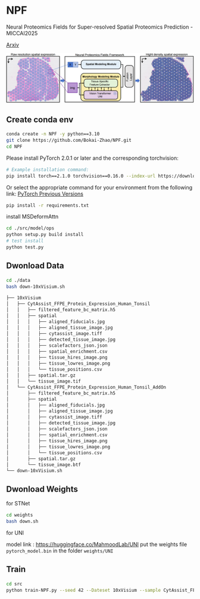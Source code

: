 # NPF
Neural Proteomics Fields for Super-resolved Spatial Proteomics Prediction - MICCAI2025

[Arxiv](https://arxiv.org/abs/2508.17389)

![NPF overview](./docs/figure_1.png)

## Create conda env
```bash
conda create -n NPF -y python==3.10
git clone https://github.com/Bokai-Zhao/NPF.git
cd NPF
```
Please install PyTorch 2.0.1 or later and the corresponding torchvision:
```bash
# Example installation command:
pip install torch==2.1.0 torchvision==0.16.0 --index-url https://download.pytorch.org/whl/cu118
```
Or select the appropriate command for your environment from the following link:
[PyTorch Previous Versions](https://pytorch.org/get-started/previous-versions/)

```bash
pip install -r requirements.txt
```
install MSDeformAttn

```bash
cd ./src/model/ops
python setup.py build install
# test install
python test.py
```
## Dwonload Data
```bash
cd ./data
bash down-10xVisium.sh
```

```
├── 10xVisium
│   ├── CytAssist_FFPE_Protein_Expression_Human_Tonsil
│   │   ├── filtered_feature_bc_matrix.h5
│   │   ├── spatial
│   │   │   ├── aligned_fiducials.jpg
│   │   │   ├── aligned_tissue_image.jpg
│   │   │   ├── cytassist_image.tiff
│   │   │   ├── detected_tissue_image.jpg
│   │   │   ├── scalefactors_json.json
│   │   │   ├── spatial_enrichment.csv
│   │   │   ├── tissue_hires_image.png
│   │   │   ├── tissue_lowres_image.png
│   │   │   └── tissue_positions.csv
│   │   ├── spatial.tar.gz
│   │   └── tissue_image.tif
│   └── CytAssist_FFPE_Protein_Expression_Human_Tonsil_AddOn
│       ├── filtered_feature_bc_matrix.h5
│       ├── spatial
│       │   ├── aligned_fiducials.jpg
│       │   ├── aligned_tissue_image.jpg
│       │   ├── cytassist_image.tiff
│       │   ├── detected_tissue_image.jpg
│       │   ├── scalefactors_json.json
│       │   ├── spatial_enrichment.csv
│       │   ├── tissue_hires_image.png
│       │   ├── tissue_lowres_image.png
│       │   └── tissue_positions.csv
│       ├── spatial.tar.gz
│       └── tissue_image.btf
└── down-10xVisium.sh
```

## Dwonload Weights
for STNet
```bash
cd weights
bash down.sh
```
for UNI

model link : https://huggingface.co/MahmoodLab/UNI put the weights file `pytorch_model.bin` in the folder `weights/UNI`

## Train

```bash
cd src
python train-NPF.py --seed 42 --Dateset 10xVisium --sample CytAssist_FFPE_Protein_Expression_Human_Tonsil
```
